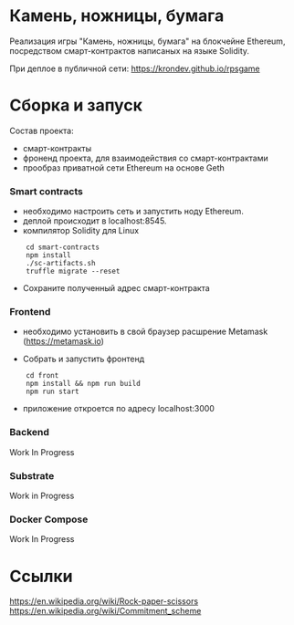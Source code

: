 # Камень, ножницы, бумага

Реализация игры "Камень, ножницы, бумага" на блокчейне Ethereum, посредством смарт-контрактов написаных на языке Solidity.

При деплое в публичной сети: https://krondev.github.io/rpsgame

# Сборка и запуск

Состав проекта:

- смарт-контракты
- фроненд проекта, для взаимодействия со смарт-контрактами
- прообраз приватной сети Ethereum на основе Geth


### Smart contracts

- необходимо настроить сеть и запустить ноду Ethereum. 
- деплой происходит в localhost:8545.
- компилятор Solidity для Linux

```
    cd smart-contracts
    npm install
    ./sc-artifacts.sh
    truffle migrate --reset
``` 

- Сохраните полученный адрес смарт-контракта

    
### Frontend

- необходимо установить в свой браузер расшрение Metamask (https://metamask.io)

- Собрать и запустить фронтенд
```
    cd front
    npm install && npm run build
    npm run start
```
    
- приложение откроется по адресу localhost:3000

### Backend

Work In Progress


### Substrate

Work in Progress

### Docker Compose 

Work In Progress

# Ссылки

https://en.wikipedia.org/wiki/Rock-paper-scissors
https://en.wikipedia.org/wiki/Commitment_scheme
